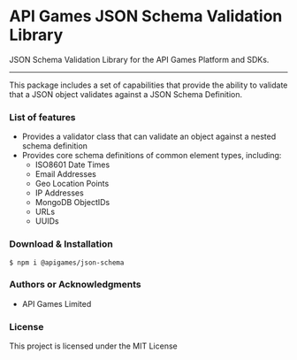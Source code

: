 API Games JSON Schema Validation Library
========================================

JSON Schema Validation Library for the API Games Platform and SDKs.

* * *

This package includes a set of capabilities that provide the ability to validate that a JSON object validates against a JSON Schema Definition.

### List of features

*   Provides a validator class that can validate an object against a nested schema definition
*   Provides core schema definitions of common element types, including:
    *   ISO8601 Date Times
    *   Email Addresses
    *   Geo Location Points
    *   IP Addresses
    *   MongoDB ObjectIDs
    *   URLs
    *   UUIDs

### Download & Installation

```shell 
$ npm i @apigames/json-schema
```

### Authors or Acknowledgments

*   API Games Limited

### License

This project is licensed under the MIT License
